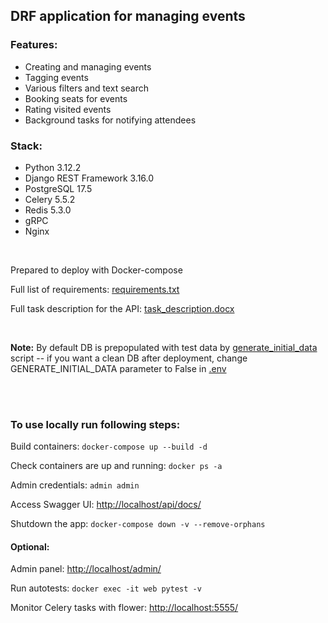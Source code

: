## DRF application for managing events

### Features:
+ Creating and managing events
+ Tagging events
+ Various filters and text search
+ Booking seats for events
+ Rating visited events
+ Background tasks for notifying attendees

### Stack: 
+ Python 3.12.2
+ Django REST Framework 3.16.0
+ PostgreSQL 17.5
+ Celery 5.5.2
+ Redis 5.3.0
+ gRPC
+ Nginx

<br/>

Prepared to deploy with Docker-compose

Full list of requirements: [requirements.txt](/app/requirements.txt)

Full task description for the API: [task_description.docx](/task_description.docx)

<br/>

**Note:** By default DB is prepopulated with test data by [generate_initial_data](/fixtures/generate_initial_data.py) script -- if you want a clean DB after deployment, change GENERATE_INITIAL_DATA parameter to False in [.env](.env)

<br/><br/>


### To use locally run following steps:

Build containers: `docker-compose up --build -d`

Check containers are up and running: `docker ps -a`

Admin credentials: `admin admin`

Access Swagger UI: <http://localhost/api/docs/>

Shutdown the app: `docker-compose down -v --remove-orphans`

#### Optional:

Admin panel: <http://localhost/admin/>

Run autotests: `docker exec -it web pytest -v`

Monitor Celery tasks with flower: <http://localhost:5555/>
